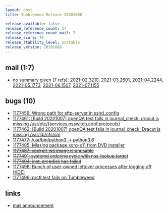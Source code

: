 ```yaml
---
layout: post
title: Tumbleweed Release 20201008

release_available: false
release_reference_count: 17
release_reference_count_mail: 7
release_score: 70
release_stability_level: unstable
release_version: 20201008
---
```


## mail (1:7)

- [no summary given](https://lists.opensuse.org/archives/list/factory@lists.opensuse.org/thread/6UWYNVV4HMGOIAUKW4Y43A2MHWVKV3MZ) (7 refs); [2021-02.3210](https://lists.opensuse.org/archives/list/factory@lists.opensuse.org/thread/6UWYNVV4HMGOIAUKW4Y43A2MHWVKV3MZ), [2021-03.2601](https://lists.opensuse.org/archives/list/factory@lists.opensuse.org/thread/6UWYNVV4HMGOIAUKW4Y43A2MHWVKV3MZ), [2021-04.2244](https://lists.opensuse.org/archives/list/factory@lists.opensuse.org/thread/6UWYNVV4HMGOIAUKW4Y43A2MHWVKV3MZ), [2021-05.1773](https://lists.opensuse.org/archives/list/factory@lists.opensuse.org/thread/6UWYNVV4HMGOIAUKW4Y43A2MHWVKV3MZ), [2021-06.1507](https://lists.opensuse.org/archives/list/factory@lists.opensuse.org/thread/6UWYNVV4HMGOIAUKW4Y43A2MHWVKV3MZ), [2021-07.1155](https://lists.opensuse.org/archives/list/factory@lists.opensuse.org/thread/6UWYNVV4HMGOIAUKW4Y43A2MHWVKV3MZ)

## bugs (10)

<!--more-->

- [1177456: Wrong path for sftp-server in sshd_config](https://bugzilla.opensuse.org/show_bug.cgi?id=1177456)
- [1177461: \[Build 20201007\] openQA test fails in journal_check: dracut is missing /usr/etc/{services,nsswitch.conf,protocols}](https://bugzilla.opensuse.org/show_bug.cgi?id=1177461)
- [1177462: \[Build 20201007\] openQA test fails in journal_check: Dracut is missing /var/lib/nfs/sm](https://bugzilla.opensuse.org/show_bug.cgi?id=1177462)
- ~~[1177477: /usr/bin/python3 -> python3.6](https://bugzilla.opensuse.org/show_bug.cgi?id=1177477)~~
- [1177485: Missing package xorg-x11 from DVD installer](https://bugzilla.opensuse.org/show_bug.cgi?id=1177485)
- ~~[1177487: cockpit-ws image is unusable](https://bugzilla.opensuse.org/show_bug.cgi?id=1177487)~~
- ~~[1177491: systemd ordering cycle with nss-lookup.target](https://bugzilla.opensuse.org/show_bug.cgi?id=1177491)~~
- ~~[1177494: inst_prepdisk has failed](https://bugzilla.opensuse.org/show_bug.cgi?id=1177494)~~
- [1177498: Bunch of user-owned leftover processes after logging off (KDE)](https://bugzilla.opensuse.org/show_bug.cgi?id=1177498)
- [1177499: prctl test fails on Tumbleweed](https://bugzilla.opensuse.org/show_bug.cgi?id=1177499)



## links

- [mail announcement](https://lists.opensuse.org/archives/list/factory@lists.opensuse.org/thread/6UWYNVV4HMGOIAUKW4Y43A2MHWVKV3MZ)

